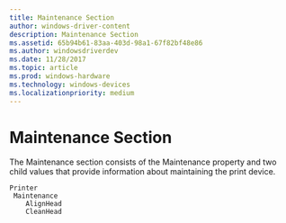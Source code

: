 ```yaml
---
title: Maintenance Section
author: windows-driver-content
description: Maintenance Section
ms.assetid: 65b94b61-83aa-403d-98a1-67f82bf48e86
ms.author: windowsdriverdev
ms.date: 11/28/2017
ms.topic: article
ms.prod: windows-hardware
ms.technology: windows-devices
ms.localizationpriority: medium
---
```


# Maintenance Section


The Maintenance section consists of the Maintenance property and two child values that provide information about maintaining the print device.

```
Printer
 Maintenance
    AlignHead
    CleanHead
```

 

 




